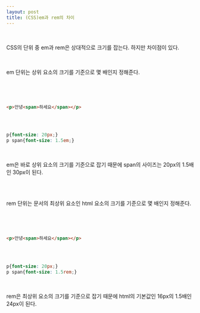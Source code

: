 ```yaml
---
layout: post
title: (CSS)em과 rem의 차이
---
```


<br>

CSS의 단위 중 em과 rem은 상대적으로 크기를 잡는다. 하지만 차이점이 있다. 

<br>

em 단위는 상위 요소의 크기를 기준으로 몇 배인지 정해준다. 

<br>
<br>
        
``` html

<p>안녕<span>하세요</span></p> 

```
<br>

``` css

p{font-size: 20px;}
p span{font-size: 1.5em;}

```
<br>

em은 바로 상위 요소의 크기를 기준으로 잡기 때문에 span의 사이즈는 20px의 1.5배인 30px이 된다.  

<br>
<br>


rem 단위는 문서의 최상위 요소인 html 요소의 크기를 기준으로 몇 배인지 정해준다. 

<br>
<br>
        
``` html

<p>안녕<span>하세요</span></p> 

```
<br>

``` css

p{font-size: 20px;}
p span{font-size: 1.5rem;}

```
<br>

rem은 최상위 요소의 크기를 기준으로 잡기 때문에 html의 기본값인 16px의 1.5배인 24px이 된다.  

<br>
<br>



<br>
